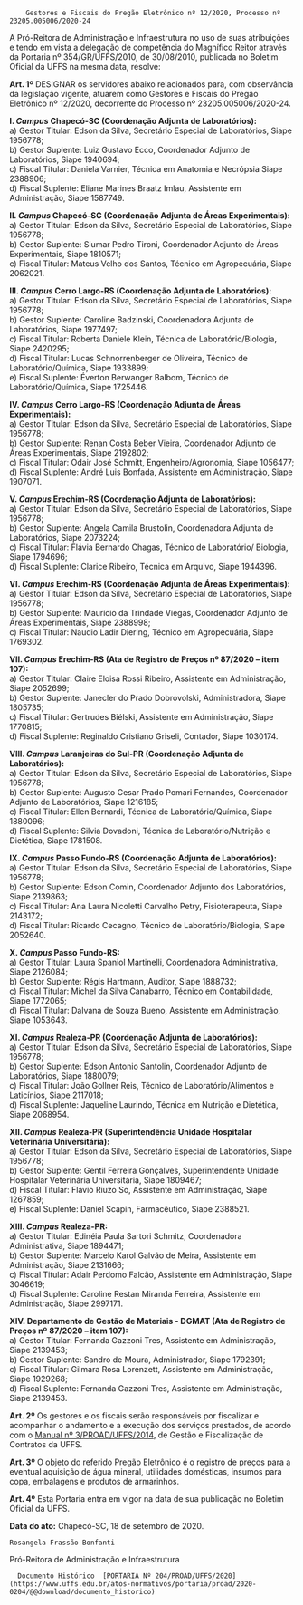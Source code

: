         Gestores e Fiscais do Pregão Eletrônico nº 12/2020, Processo nº 23205.005006/2020-24  

A Pró-Reitora de Administração e Infraestrutura no uso de suas atribuições e tendo em vista a delegação de competência do Magnífico Reitor através da Portaria nº 354/GR/UFFS/2010, de 30/08/2010, publicada no Boletim Oficial da UFFS na mesma data, resolve:

 **Art. 1º** DESIGNAR os servidores abaixo relacionados para, com observância da legislação vigente, atuarem como Gestores e Fiscais do Pregão Eletrônico nº 12/2020, decorrente do Processo nº 23205.005006/2020-24.

 **I. *Campus* Chapecó-SC (Coordenação Adjunta de Laboratórios):**  
a) Gestor Titular: Edson da Silva, Secretário Especial de Laboratórios, Siape 1956778;  
b) Gestor Suplente: Luiz Gustavo Ecco, Coordenador Adjunto de Laboratórios, Siape 1940694;  
c) Fiscal Titular: Daniela Varnier, Técnica em Anatomia e Necrópsia Siape 2388906;  
d) Fiscal Suplente: Eliane Marines Braatz Imlau, Assistente em Administração, Siape 1587749.

 **II. *Campus* Chapecó-SC (Coordenação Adjunta de Áreas Experimentais):**  
a) Gestor Titular: Edson da Silva, Secretário Especial de Laboratórios, Siape 1956778;  
b) Gestor Suplente: Siumar Pedro Tironi, Coordenador Adjunto de Áreas Experimentais, Siape 1810571;  
c) Fiscal Titular: Mateus Velho dos Santos, Técnico em Agropecuária, Siape 2062021.

 **III. *Campus* Cerro Largo-RS (Coordenação Adjunta de Laboratórios):**  
a) Gestor Titular: Edson da Silva, Secretário Especial de Laboratórios, Siape 1956778;  
b) Gestor Suplente: Caroline Badzinski, Coordenadora Adjunta de Laboratórios, Siape 1977497;  
c) Fiscal Titular: Roberta Daniele Klein, Técnica de Laboratório/Biologia, Siape 2420295;  
d) Fiscal Titular: Lucas Schnorrenberger de Oliveira, Técnico de Laboratório/Química, Siape 1933899;  
e) Fiscal Suplente: Éverton Berwanger Balbom, Técnico de Laboratório/Química, Siape 1725446.

 **IV. *Campus* Cerro Largo-RS (Coordenação Adjunta de Áreas Experimentais):**  
a) Gestor Titular: Edson da Silva, Secretário Especial de Laboratórios, Siape 1956778;  
b) Gestor Suplente: Renan Costa Beber Vieira, Coordenador Adjunto de Áreas Experimentais, Siape 2192802;  
c) Fiscal Titular: Odair José Schmitt, Engenheiro/Agronomia, Siape 1056477;  
d) Fiscal Suplente: André Luis Bonfada, Assistente em Administração, Siape 1907071.

 **V. *Campus* Erechim-RS (Coordenação Adjunta de Laboratórios):**  
a) Gestor Titular: Edson da Silva, Secretário Especial de Laboratórios, Siape 1956778;  
b) Gestor Suplente: Angela Camila Brustolin, Coordenadora Adjunta de Laboratórios, Siape 2073224;  
c) Fiscal Titular: Flávia Bernardo Chagas, Técnico de Laboratório/ Biologia, Siape 1794696;  
d) Fiscal Suplente: Clarice Ribeiro, Técnica em Arquivo, Siape 1944396.

 **VI. *Campus* Erechim-RS (Coordenação Adjunta de Áreas Experimentais):**  
a) Gestor Titular: Edson da Silva, Secretário Especial de Laboratórios, Siape 1956778;  
b) Gestor Suplente: Maurício da Trindade Viegas, Coordenador Adjunto de Áreas Experimentais, Siape 2388998;  
c) Fiscal Titular: Naudio Ladir Diering, Técnico em Agropecuária, Siape 1769302.

 **VII. *Campus* Erechim-RS (Ata de Registro de Preços nº 87/2020 – item 107):**  
a) Gestor Titular: Claire Eloisa Rossi Ribeiro, Assistente em Administração, Siape 2052699;  
b) Gestor Suplente: Janecler do Prado Dobrovolski, Administradora, Siape 1805735;  
c) Fiscal Titular: Gertrudes Biélski, Assistente em Administração, Siape 1770815;  
d) Fiscal Suplente: Reginaldo Cristiano Griseli, Contador, Siape 1030174.

 **VIII. *Campus* Laranjeiras do Sul-PR (Coordenação Adjunta de Laboratórios):**  
a) Gestor Titular: Edson da Silva, Secretário Especial de Laboratórios, Siape 1956778;  
b) Gestor Suplente: Augusto Cesar Prado Pomari Fernandes, Coordenador Adjunto de Laboratórios, Siape 1216185;  
c) Fiscal Titular: Ellen Bernardi, Técnica de Laboratório/Química, Siape 1880096;  
d) Fiscal Suplente: Silvia Dovadoni, Técnica de Laboratório/Nutrição e Dietética, Siape 1781508.

 **IX. *Campus* Passo Fundo-RS (Coordenação Adjunta de Laboratórios):**  
a) Gestor Titular: Edson da Silva, Secretário Especial de Laboratórios, Siape 1956778;  
b) Gestor Suplente: Edson Comin, Coordenador Adjunto dos Laboratórios, Siape 2139863;  
c) Fiscal Titular: Ana Laura Nicoletti Carvalho Petry, Fisioterapeuta, Siape 2143172;  
d) Fiscal Titular: Ricardo Cecagno, Técnico de Laboratório/Biologia, Siape 2052640.

 **X. *Campus* Passo Fundo-RS:**  
a) Gestor Titular: Laura Spaniol Martinelli, Coordenadora Administrativa, Siape 2126084;  
b) Gestor Suplente: Régis Hartmann, Auditor, Siape 1888732;  
c) Fiscal Titular: Michel da Silva Canabarro, Técnico em Contabilidade, Siape 1772065;  
d) Fiscal Titular: Dalvana de Souza Bueno, Assistente em Administração, Siape 1053643.

 **XI. *Campus* Realeza-PR (Coordenação Adjunta de Laboratórios):**  
a) Gestor Titular: Edson da Silva, Secretário Especial de Laboratórios, Siape 1956778;  
b) Gestor Suplente: Edson Antonio Santolin, Coordenador Adjunto de Laboratórios, Siape 1880079;  
c) Fiscal Titular: João Gollner Reis, Técnico de Laboratório/Alimentos e Laticínios, Siape 2117018;  
d) Fiscal Suplente: Jaqueline Laurindo, Técnica em Nutrição e Dietética, Siape 2068954.

 **XII. *Campus* Realeza-PR (Superintendência Unidade Hospitalar Veterinária** **Universitária):**  
a) Gestor Titular: Edson da Silva, Secretário Especial de Laboratórios, Siape 1956778;  
b) Gestor Suplente: Gentil Ferreira Gonçalves, Superintendente Unidade Hospitalar Veterinária Universitária, Siape 1809467;  
d) Fiscal Titular: Flavio Riuzo So, Assistente em Administração, Siape 1267859;  
e) Fiscal Suplente: Daniel Scapin, Farmacêutico, Siape 2388521.

 **XIII. *Campus* Realeza-PR:**  
a) Gestor Titular: Edinéia Paula Sartori Schmitz, Coordenadora Administrativa, Siape 1894471;  
b) Gestor Suplente: Marcelo Karol Galvão de Meira, Assistente em Administração, Siape 2131666;  
c) Fiscal Titular: Adair Perdomo Falcão, Assistente em Administração, Siape 3046619;  
d) Fiscal Suplente: Caroline Restan Miranda Ferreira, Assistente em Administração, Siape 2997171.

 **XIV. Departamento de Gestão de Materiais - DGMAT (Ata de Registro de Preços nº** **87/2020 – item 107):**  
a) Gestor Titular: Fernanda Gazzoni Tres, Assistente em Administração, Siape 2139453;  
b) Gestor Suplente: Sandro de Moura, Administrador, Siape 1792391;  
c) Fiscal Titular: Gilmara Rosa Lorenzett, Assistente em Administração, Siape 1929268;  
d) Fiscal Suplente: Fernanda Gazzoni Tres, Assistente em Administração, Siape 2139453.

 **Art. 2º** Os gestores e os fiscais serão responsáveis por fiscalizar e acompanhar o andamento e a execução dos serviços prestados, de acordo com o [Manual nº 3/PROAD/UFFS/2014](https://www.uffs.edu.br/atos-normativos/manual/proad/2014-0003), de Gestão e Fiscalização de Contratos da UFFS.

 **Art. 3º** O objeto do referido Pregão Eletrônico é o registro de preços para a eventual aquisição de água mineral, utilidades domésticas, insumos para copa, embalagens e produtos de armarinhos.

 **Art. 4º** Esta Portaria entra em vigor na data de sua publicação no Boletim Oficial da UFFS.

   **Data do ato:** Chapecó-SC, 18 de setembro de 2020.   
 

    Rosangela Frassão Bonfanti   
 Pró-Reitora de Administração e Infraestrutura 

      Documento Histórico  [PORTARIA Nº 204/PROAD/UFFS/2020](https://www.uffs.edu.br/atos-normativos/portaria/proad/2020-0204/@@download/documento_historico)     
      